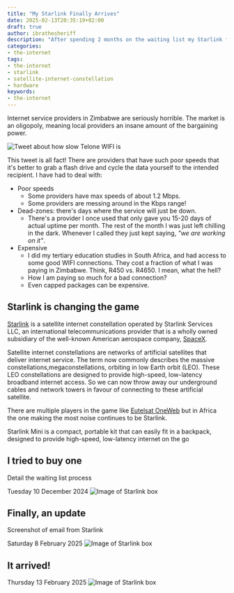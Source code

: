 ```yaml
---
title: "My Starlink Finally Arrives"
date: 2025-02-13T20:35:19+02:00
draft: true
author: ibrathesheriff
description: "After spending 2 months on the waiting list my Starlink finally arrived."
categories:
- the-internet
tags:
- the-internet
- starlink
- satellite-internet-constellation
- hardware
keywords:
- the-internet
---
```

Internet service providers in Zimbabwe are seriously horrible. The market is an oligopoly, meaning local providers an insane amount of the bargaining power.

![Tweet about how slow Telone WIFI is](/img/episodes/cool-hardware/tweet-how-slow-telone-is.jpg)

This tweet is all fact! There are providers that have such poor speeds that it's better to grab a flash drive and cycle the data yourself to the intended recipient. I have had to deal with:
+ Poor speeds
    - Some providers have max speeds of about 1.2 Mbps.
    - Some providers are messing around in the Kbps range!
+ Dead-zones: there's days where the service will just be down.
    - There's a provider I once used that only gave you 15-20 days of actual uptime per month. The rest of the month I was just left chilling in the dark. Whenever I called they just kept saying, *"we are working on it"*.
+ Expensive
    - I did my tertiary education studies in South Africa, and had access to some good WIFI connections. They cost a fraction of what I was paying in Zimbabwe. Think, R450 vs. R4650. I mean, what the hell?
    - How I am paying so much for a bad connection?
    - Even capped packages can be expensive.

## Starlink is changing the game
[Starlink](https://www.starlink.com/) is a satellite internet constellation operated by Starlink Services LLC, an international telecommunications provider that is a wholly owned subsidiary of the well-known American aerospace company, [SpaceX](https://www.spacex.com/).

Satellite internet constellations are networks of artificial satellites that deliver internet service. The term now commonly describes the massive constellations,megaconstellations, orbiting in low Earth orbit (LEO). These LEO constellations are designed to provide high-speed, low-latency broadband internet access. So we can now throw away our underground cables and network towers in favour of connecting to these artificial satellite.

There are multiple players in the game like [Eutelsat OneWeb](https://oneweb.net/) but in Africa the one making the most noise continues to be Starlink.

Starlink Mini is a compact, portable kit that can easily fit in a backpack, designed to provide high-speed, low-latency internet on the go

## I tried to buy one
Detail the waiting list process

Tuesday 10 December 2024
![Image of Starlink box](/img/episodes/cool-hardware/joined-starlink-waiting-list.png)

## Finally, an update
Screenshot of email from Starlink

Saturday 8 February 2025
![Image of Starlink box](/img/episodes/cool-hardware/off-waiting-list.png)

## It arrived!
Thursday 13 February 2025
![Image of Starlink box](/img/episodes/cool-hardware/starlink-mini.png)